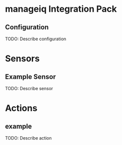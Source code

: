 # manageiq Integration Pack

## Configuration
TODO: Describe configuration


# Sensors

## Example Sensor
TODO: Describe sensor


# Actions

## example
TODO: Describe action